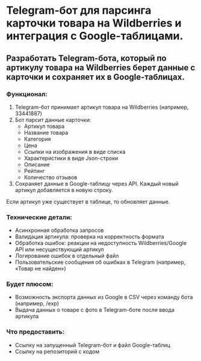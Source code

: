 # Telegram-бот для парсинга карточки товара на Wildberries и интеграция с Google-таблицами.

## Разработать Telegram-бота, который по артикулу товара на Wildberries берет данные с карточки и сохраняет их в Google-таблицах.
### Функционал:
1. Telegram-бот принимает артикул товара на Wildberries (например, 33441887)
2. Бот парсит данные карточки:
    - Артикул товара
    - Название товара
    - Категория
    - Цена
    - Ссылки на изображения в виде списка 
    - Характеристики в виде Json-строки
    - Описание
    - Рейтинг
    - Количество отзывов
3. Сохраняет данные в Google-таблицу через API. Каждый новый артикул добавляется в новую строку.

Если артикул уже существует в таблице, то обновляет данные.

### Технические детали:
- Асинхронная обработка запросов
- Валидация артикула: проверка на корректность формата
- Обработка ошибок: реакции на недоступность Wildberries/Google API или несуществующий артикул
- Логирование ошибок в отдельный файл
- Пользовательские сообщения об ошибках в Telegram (например, «Товар не найден»)

### Будет плюсом:
- Возможность экспорта данных из Google в CSV через команду бота (например, /exp)
- Выдача данных о товаре с фото в Telegram-боте после ввода артикула

### Что предоставить:
- Ссылку на запущенный Telegram-бот и файл Google-таблиц
- Ссылку на репозиторий с кодом